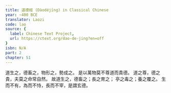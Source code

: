 ```yaml
---
title: 道德經 (Dàodéjīng) in Classical Chinese
year: ~400 BCE
translator: Laozi
code: lao
source: {
  label: Chinese Text Project,
  url: https://ctext.org/dao-de-jing?en=off
}
isbn: N/A
part: 2
chapter: 51
---
```

道生之，德畜之，物形之，勢成之。
是以萬物莫不尊道而貴德。
道之尊，德之貴，夫莫之命常自然。
故道生之，德畜之；長之育之；
亭之毒之；養之覆之。
生而不有，為而不恃，長而不宰，是謂玄德。